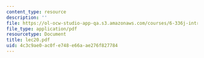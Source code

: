 ```yaml
---
content_type: resource
description: ''
file: https://ol-ocw-studio-app-qa.s3.amazonaws.com/courses/6-336j-introduction-to-numerical-simulation-sma-5211-fall-2003/4c3c9ae0ac0fe748e66aae276f827784_lec20.pdf
file_type: application/pdf
resourcetype: Document
title: lec20.pdf
uid: 4c3c9ae0-ac0f-e748-e66a-ae276f827784
---
```

